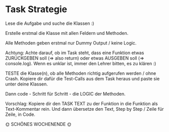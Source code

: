 # Task Strategie

Lese die Aufgabe und suche die Klassen :)

Erstelle erstmal die Klasse mit allen Feldern und Methoden.

Alle Methoden geben erstmal nur Dummy Output / keine Logic.

Achtung:
Achte darauf, ob im Task steht, dass eine Funktion etwas ZURÜCKGEBEN soll (=> also return) oder etwas AUSGEBEN soll (=> console.log).
Wenn es unklar ist, immer den Lehrer bitten, es zu klären :)

TESTE die Klasse(n), ob alle Methoden richtig aufgerufen werden / ohne Crash.
Kopiere dir dafür die Test-Calls aus dem Task heraus und paste sie unter deine Klassen.

Dann code - Schritt für Schritt - die LOGIC der Methoden.

Vorschlag:
Kopiere dir den TASK TEXT zu der Funktion in die Funktion als Text-Kommentar rein.
Und dann übersetze den Text, Step by Step / Zeile für Zeile, in Code.


🌞 SCHÖNES WOCHENENDE 🌞
